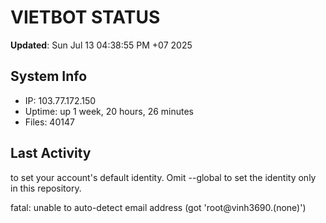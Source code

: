# VIETBOT STATUS
**Updated**: Sun Jul 13 04:38:55 PM +07 2025

## System Info
- IP: 103.77.172.150
- Uptime: up 1 week, 20 hours, 26 minutes
- Files: 40147

## Last Activity

to set your account's default identity.
Omit --global to set the identity only in this repository.

fatal: unable to auto-detect email address (got 'root@vinh3690.(none)')
